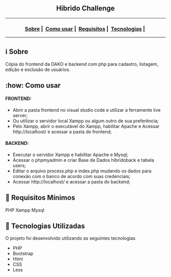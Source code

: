 <h2 align="center">Hibrido Challenge</h2>

___




<h3 align="center">
  <a href="#information_source-sobre">Sobre</a>&nbsp;|&nbsp;
  <a href="#how-to">Como usar</a>&nbsp;|&nbsp;
  <a href="#seedling-requisitos-mínimos">Requisitos</a>&nbsp;|&nbsp;
  <a href="#rocket-tecnologias-utilizadas">Tecnologias</a>&nbsp;|&nbsp;
</h3>

___


## :information_source: Sobre

Cópia do frontend da DAKO e backend com php para cadastro, listagem, edição e exclusão de usuários.

## :how: Como usar

<h4>FRONTEND:</h4>
    <ul>
      <li>Abrir a pasta frontend no visual studio code e utilizar a ferramente live server;</li>
      <li>Ou utilizar o servidor local Xampp ou algum outro de sua preferência;</li>
      <li>Pelo Xampp, abrir o executável do Xampp, habilitar Apache e Acessar http://localhost/ e acessar a pasta do frontend;</li>
    </ul>

<h4>BACKEND:</h4>
    <ul>
      <li>Executar o servidor Xampp e habilitar Apache e Mysql;</li>
      <li>Acessar o phpmyadmin e criar Base de Dados hibridoback e tabela users;</li>
      <li>Editar o arquivo process.php e index.php mudando os dados para conexão com o banco de acordo com suas credenciais;</li>
      <li>Acessar http://localhost/ e acessar a pasta do backend;</li>
    </ul>

## :seedling: Requisitos Mínimos

PHP
Xampp
Mysql

## :rocket: Tecnologias Utilizadas 

O projeto foi desenvolvido utilizando as seguintes tecnologias

- PHP
- Bootstrap
- Html
- CSS
- Less


